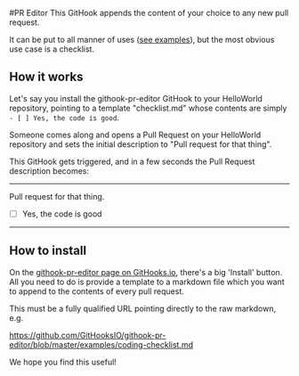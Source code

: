 #PR Editor
This GitHook appends the content of your choice to any new pull request.

It can be put to all manner of uses ([see examples](https://github.com/GitHooksIO/githook-pr-editor/tree/master/examples)), but the most obvious use case is a checklist.

## How it works
Let's say you install the githook-pr-editor GitHook to your HelloWorld repository, pointing to a template "checklist.md" whose contents are simply `- [ ] Yes, the code is good`.

Someone comes along and opens a Pull Request on your HelloWorld repository and sets the initial description to "Pull request for that thing".

This GitHook gets triggered, and in a few seconds the Pull Request description becomes:

---
Pull request for that thing.

- [ ] Yes, the code is good
---

## How to install
On the [githook-pr-editor page on GitHooks.io](http://githooks.io/githooks/GitHooksIO/githook-pr-editor), there's a big 'Install' button. All you need to do is provide a template to a markdown file which you want to append to the contents of every pull request.

This must be a fully qualified URL pointing directly to the raw markdown, e.g.

https://github.com/GitHooksIO/githook-pr-editor/blob/master/examples/coding-checklist.md

We hope you find this useful!
